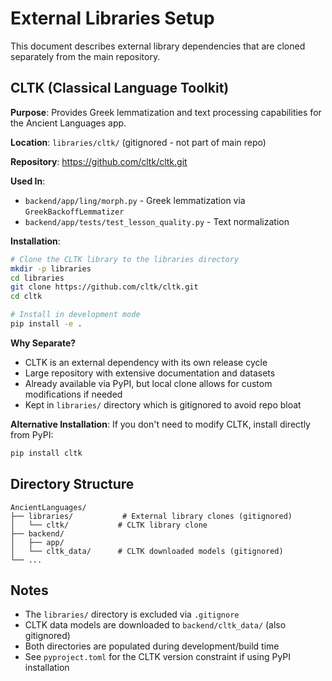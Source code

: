 # External Libraries Setup

This document describes external library dependencies that are cloned separately from the main repository.

## CLTK (Classical Language Toolkit)

**Purpose**: Provides Greek lemmatization and text processing capabilities for the Ancient Languages app.

**Location**: `libraries/cltk/` (gitignored - not part of main repo)

**Repository**: https://github.com/cltk/cltk.git

**Used In**:
- `backend/app/ling/morph.py` - Greek lemmatization via `GreekBackoffLemmatizer`
- `backend/app/tests/test_lesson_quality.py` - Text normalization

**Installation**:
```bash
# Clone the CLTK library to the libraries directory
mkdir -p libraries
cd libraries
git clone https://github.com/cltk/cltk.git
cd cltk

# Install in development mode
pip install -e .
```

**Why Separate?**
- CLTK is an external dependency with its own release cycle
- Large repository with extensive documentation and datasets
- Already available via PyPI, but local clone allows for custom modifications if needed
- Kept in `libraries/` directory which is gitignored to avoid repo bloat

**Alternative Installation**:
If you don't need to modify CLTK, install directly from PyPI:
```bash
pip install cltk
```

## Directory Structure
```
AncientLanguages/
├── libraries/           # External library clones (gitignored)
│   └── cltk/           # CLTK library clone
├── backend/
│   ├── app/
│   └── cltk_data/      # CLTK downloaded models (gitignored)
└── ...
```

## Notes
- The `libraries/` directory is excluded via `.gitignore`
- CLTK data models are downloaded to `backend/cltk_data/` (also gitignored)
- Both directories are populated during development/build time
- See `pyproject.toml` for the CLTK version constraint if using PyPI installation
